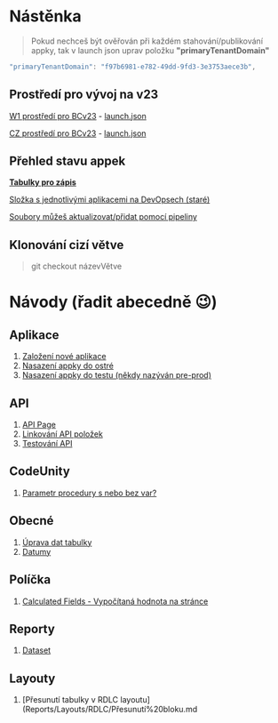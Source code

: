 # Nástěnka 
> Pokud nechceš být ověřován při každém stahování/publikování appky, tak v launch json uprav položku **"primaryTenantDomain"**
``` csharp
"primaryTenantDomain": "f97b6981-e782-49dd-9fd3-3e3753aece3b",
```
## Prostředí pro vývoj na v23
[W1 prostředí pro BCv23](https://junior23compatibilityw1.dev.navertica.com/BC?tenant=default) - [launch.json](Compatibility/launchW1.json)

[CZ prostředí pro BCv23](https://Junior23CompatibilityCZ.dev.navertica.com/BC?tenant=default) - [launch.json](Compatibility/launchCZ.json)

## Přehled stavu appek
[**Tabulky pro zápis**](StatusBadge/)


[Složka s jednotlivými aplikacemi na DevOpsech (staré)](https://navertica.visualstudio.com/BusinessCentral/_wiki/wikis/BusinessCentral.wiki?pagePath=/Compatibility&wikiVersion=GBwikiMaster)

[Soubory můžeš aktualizovat/přidat pomocí pipeliny](https://navertica.visualstudio.com/BusinessCentral/_build?definitionId=1914&_a=summary)

## Klonování cizí větve
> git checkout názevVětve

# Návody (řadit abecedně &#x1F609;)

## Aplikace
1. [Založení nové aplikace](Apps/Create_App.md)
2. [Nasazení appky do ostré](Apps/App_to_prod.md)
3. [Nasazení appky do testu (někdy nazýván pre-prod)](Apps/App_to_preprod.md)
   
## API
1. [API Page](API/API%20page.md)
2. [Linkování API položek](API/Linkovani%20api%20polozek.md)
3. [Testování API](API/Testovani%20API.md)

## CodeUnity
1. [Parametr procedury s nebo bez var?](Codeunit/Parametr%20procedury%20s%20var%20nebo%20bez%20var.md)

## Obecné
1. [Úprava dat tabulky](General/RecordAdjs.md)
2. [Datumy](General/Dates.md)

## Políčka
1. [Calculated Fields - Vypočítaná hodnota na stránce](Fields/Vypocitana%20hodnota%20na%20page.md)

## Reporty
1. [Dataset](Reports/Dataset.md)

## Layouty
1. [Přesunutí tabulky v RDLC layoutu](Reports/Layouts/RDLC/Přesunutí%20bloku.md



   
   
